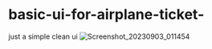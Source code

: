 # basic-ui-for-airplane-ticket-
just a simple clean ui 
![Screenshot_20230903_011454](https://github.com/mayankcodezzz/basic-ui-for-airplane-ticket-/assets/87845012/5f819ece-708f-41f9-94df-5efb8f8d59b1)
